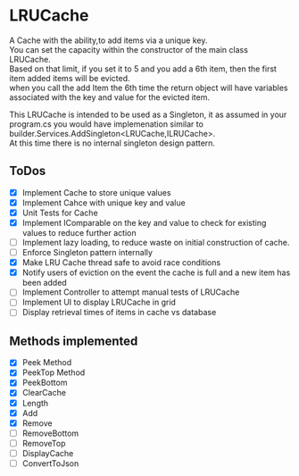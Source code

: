 # LRUCache

A Cache with the ability,to add items via a unique key.\
You can set the capacity within the constructor of the main class LRUCache.\
Based on that limit, if you set it to 5 and you add a 6th item, then the first item added items will be evicted. \
when you call the add Item the 6th time the return object will have variables associated with the key and value for the evicted item.

This LRUCache is intended to be used as a Singleton, it as assumed in your program.cs you would have implemenation similar to builder.Services.AddSingleton<LRUCache,ILRUCache>.\
At this time there is no internal singleton design pattern. 

## ToDos

- [x] Implement Cache to store unique values
- [x] Implement Cahce with unique key and value
- [x] Unit Tests for Cache
- [x] Implement IComparable on the key and value to check for existing values to reduce further action
- [ ] Implement lazy loading, to reduce waste on initial construction of cache.
- [ ] Enforce Singleton pattern internally
- [x] Make LRU Cache thread safe to avoid race conditions
- [x] Notify users of eviction on the event the cache is full and a new item has been added
- [ ] Implement Controller to attempt manual tests of LRUCache
- [ ] Implement UI to display LRUCache in grid
- [ ] Display retrieval times of items in cache vs database

## Methods implemented
- [x] Peek Method
- [x] PeekTop Method
- [x] PeekBottom
- [x] ClearCache
- [x] Length
- [x] Add
- [x] Remove
- [ ] RemoveBottom
- [ ] RemoveTop
- [ ] DisplayCache
- [ ] ConvertToJson
